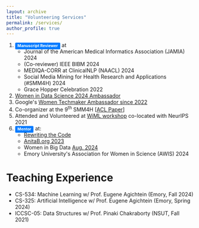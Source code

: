 ```yaml
---
layout: archive
title: "Volunteering Services"
permalink: /services/
author_profile: true
---
```


1. <span class="label label-success" style="background-color: #007bff; display: inline; padding: .2em .6em .3em; font-size: 75%; font-weight: bold; line-height: 1; color: #ffffff; text-align: center; white-space: nowrap; vertical-align: baseline; border-radius: .25em;">Manuscript Reviewer</span> at
   * Journal of the American Medical Informatics Association (JAMIA) 2024
   * (Co-reviewer) IEEE BIBM 2024
   * MEDIQA-CORR at ClinicalNLP (NAACL) 2024
   * Social Media Mining for Health Research and Applications (#SMM4H) 2024
   * Grace Hopper Celebration 2022
2. <a href="https://www.widsworldwide.org/get-inspired/blog/people/swati-rajwal/" target="_blank">Women in Data Science 2024 Ambassador</a>
3. Google's <a href="https://g.dev/swatirajwal" target="_blank">Women Techmaker Ambassador since 2022</a>
4. Co-organizer at the 9<sup>th</sup> SMM4H [<a href="https://aclanthology.org/2024.smm4h-1.40/" target="_blank">ACL Paper</a>]
5. Attended and Volunteered at <a href="https://x.com/SwatiRajwal/status/1468835482976940032" target="_blank">WiML workshop</a> co-located with NeurIPS 2021
6. <span class="label label-success" style="background-color: #007bff; display: inline; padding: .2em .6em .3em; font-size: 75%; font-weight: bold; line-height: 1; color: #ffffff; text-align: center; white-space: nowrap; vertical-align: baseline; border-radius: .25em;">Mentor</span> at:
    * <a href="https://rewritingthecode.org/member-story/meet-swati/" target="_blank">Rewriting the Code</a>
    * <a href="https://x.com/SwatiRajwal/status/1751056567510691906" target="_blank">AnitaB.org 2023</a>
    * Women in Big Data <a href="https://swati-rajwal.github.io/files/2024_WiBD_August_Mentorship.pdf" target="_blank">Aug. 2024</a>
    * Emory University's Association for Women in Science (AWIS) 2024

# Teaching Experience
* CS-534: Machine Learning w/ Prof. Eugene Agichtein (Emory, Fall 2024)
* CS-325: Artificial Intelligence w/ Prof. Eugene Agichtein (Emory, Spring 2024)
* ICCSC-05: Data Structures w/ Prof. Pinaki Chakraborty (NSUT, Fall 2021)
